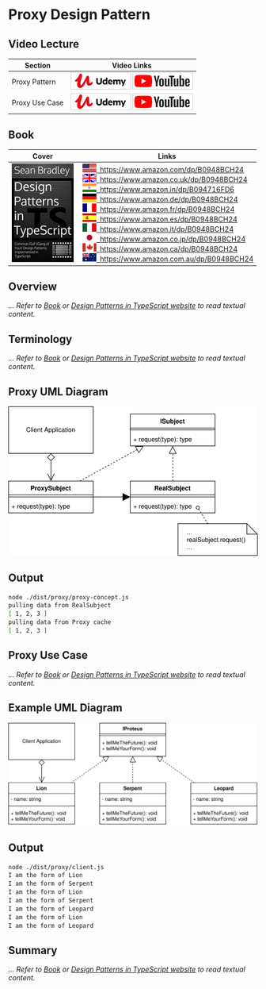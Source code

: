 # Proxy Design Pattern

## Video Lecture

| Section        | Video Links                                                                                                                                                                                                      |
| -------------- | ---------------------------------------------------------------------------------------------------------------------------------------------------------------------------------------------------------------- |
| Proxy Pattern  | <a class="udemyVideoLink" href="https://www.udemy.com/course/design-patterns-typescript/learn/lecture/26900642/?referralCode=6384C079FB0A503DB9D9" target="_blank" title="Proxy"><img src="../img/udemy_btn_sm.gif" alt="Proxy"/></a>&nbsp;<a id="ytVideoLink" href="https://www.youtube.com/watch?v=VXKjRaXgzC8&list=PLKWUX7aMnlELvv8bXquIgxXYyHH5SFlaP" target="_blank" title="Proxy Pattern"><img src="../img/yt_btn_sm.gif" alt="Proxy Pattern"/></a>   |
| Proxy Use Case | <a class="udemyVideoLink" href="https://www.udemy.com/course/design-patterns-typescript/learn/lecture/26900640/?referralCode=6384C079FB0A503DB9D9" target="_blank" title="Proxy Use Case"><img src="../img/udemy_btn_sm.gif" alt="Proxy Use Case"/></a>&nbsp;<a id="ytVideoLink" href="https://www.youtube.com/watch?v=4CUEtE2uYLY&list=PLKWUX7aMnlELvv8bXquIgxXYyHH5SFlaP" target="_blank" title="Proxy Use Case"><img src="../img/yt_btn_sm.gif" alt="Proxy Use Case"/></a> |

## Book 

Cover | Links
-|-
![Design Patterns In TypeScript (ASIN : B0948BCH24)](../img/dp_typescript_125.jpg) | &nbsp;<a href="https://www.amazon.com/dp/B0948BCH24"><img src="../img/flag_us.gif">&nbsp; https://www.amazon.com/dp/B0948BCH24</a><br/>&nbsp;<a href="https://www.amazon.co.uk/dp/B0948BCH24"><img src="../img/flag_uk.gif">&nbsp; https://www.amazon.co.uk/dp/B0948BCH24</a><br/>&nbsp;<a href="https://www.amazon.in/dp/B094716FD6"><img src="../img/flag_in.gif">&nbsp; https://www.amazon.in/dp/B094716FD6</a><br/>&nbsp;<a href="https://www.amazon.de/dp/B0948BCH24"><img src="../img/flag_de.gif">&nbsp; https://www.amazon.de/dp/B0948BCH24</a><br/>&nbsp;<a href="https://www.amazon.fr/dp/B0948BCH24"><img src="../img/flag_fr.gif">&nbsp; https://www.amazon.fr/dp/B0948BCH24</a><br/>&nbsp;<a href="https://www.amazon.es/dp/B0948BCH24"><img src="../img/flag_es.gif">&nbsp; https://www.amazon.es/dp/B0948BCH24</a><br/>&nbsp;<a href="https://www.amazon.it/dp/B0948BCH24"><img src="../img/flag_it.gif">&nbsp; https://www.amazon.it/dp/B0948BCH24</a><br/>&nbsp;<a href="https://www.amazon.co.jp/dp/B0948BCH24"><img src="../img/flag_jp.gif">&nbsp; https://www.amazon.co.jp/dp/B0948BCH24</a><br/>&nbsp;<a href="https://www.amazon.ca/dp/B0948BCH24"><img src="../img/flag_ca.gif">&nbsp; https://www.amazon.ca/dp/B0948BCH24</a><br/>&nbsp;<a href="https://www.amazon.com.au/dp/B0948BCH24"><img src="../img/flag_au.gif">&nbsp; https://www.amazon.com.au/dp/B0948BCH24</a>

## Overview

_... Refer to [Book](https://www.amazon.com/dp/B0948BCH24) or [Design Patterns in TypeScript website](https://sbcode.net/typescript/) to read textual content._

## Terminology

_... Refer to [Book](https://www.amazon.com/dp/B0948BCH24) or [Design Patterns in TypeScript website](https://sbcode.net/typescript/) to read textual content._

## Proxy UML Diagram

![Proxy Pattern UML Diagram](../img/proxy_concept.svg)

## Output

```bash
node ./dist/proxy/proxy-concept.js
pulling data from RealSubject
[ 1, 2, 3 ]
pulling data from Proxy cache
[ 1, 2, 3 ]
```

## Proxy Use Case

_... Refer to [Book](https://www.amazon.com/dp/B0948BCH24) or [Design Patterns in TypeScript website](https://sbcode.net/typescript/) to read textual content._

## Example UML Diagram

![Proxy Use Case Example](../img/proxy_example.svg)

## Output

```bash
node ./dist/proxy/client.js
I am the form of Lion
I am the form of Serpent
I am the form of Lion
I am the form of Serpent
I am the form of Leopard
I am the form of Lion
I am the form of Leopard
```

<!-- ## New Coding Concepts

### todo -->

## Summary

_... Refer to [Book](https://www.amazon.com/dp/B0948BCH24) or [Design Patterns in TypeScript website](https://sbcode.net/typescript/) to read textual content._
